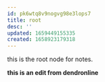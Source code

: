 ```yaml
---
id: pk6wtq8v9nogvg98e3lops7
title: root
desc: ''
updated: 1659449155335
created: 1658923179318
---
```

this is the root node for notes. 


**this is an edit from dendronline**